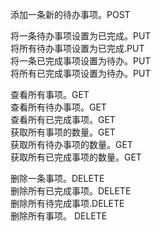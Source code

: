 添加⼀条新的待办事项。POST   

将⼀条待办事项设置为已完成。PUT  
将所有待办事项设置为已完成.PUT   
将⼀条已完成事项设置为待办。PUT  
将所有已完成事项设置为待办。PUT  

查看所有事项。GET  
查看所有待办事项。GET  
查看所有已完成事项。GET  
获取所有事项的数量。GET  
获取所有待办事项的数量。GET   
获取所有已完成事项的数量。GET  

删除⼀条事项。DELETE  
删除所有已完成事项。DELETE  
删除所有待完成事项.DELETE  
删除所有事项。 DELETE 